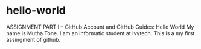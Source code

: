 # hello-world
ASSIGNMENT PART I – GitHub Account and GitHub Guides: Hello World
My name is Mutha Tone.
I am an informatic student at Ivytech. This is a my first assingment of github.
